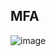 ## MFA
![image](https://github.com/llwindy999ll/workshop/assets/170963109/a754d583-9762-4b85-8c74-22941418cc45)
